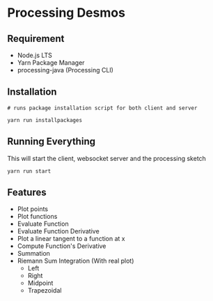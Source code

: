 # Processing Desmos

## Requirement

- Node.js LTS
- Yarn Package Manager
- processing-java (Processing CLI)

## Installation

```
# runs package installation script for both client and server

yarn run installpackages
```

## Running Everything

This will start the client, websocket server and the processing sketch

`yarn run start`

## Features

- Plot points
- Plot functions
- Evaluate Function
- Evaluate Function Derivative
- Plot a linear tangent to a function at x
- Compute Function's Derivative
- Summation
- Riemann Sum Integration (With real plot)
  - Left
  - Right
  - Midpoint
  - Trapezoidal

